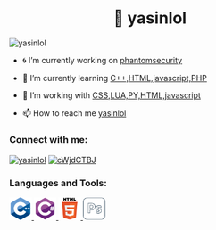 
<h1 align="center">🦖 yasinlol
</h1>
<p align="left"> <img src="https://gpvc.arturio.dev/yasinlol" alt="yasinlol" /> </p>

- 🌀 I’m currently working on [phantomsecurity](https://phantomsec.cc/)

- 🌱 I’m currently learning [C++,HTML,javascript,PHP](https://visualstudio.microsoft.com/de/)

- 🤝 I’m working with [CSS,LUA,PY,HTML,javascript](https://visualstudio.microsoft.com/de/)

- 📫 How to reach me [yasinlol](https://discord.com/login)

<h3 align="left">Connect with me:</h3>
<p align="left">
<a href="https://www.youtube.com/channel/UCN8DROqPoOqIo2_0mfofLsQ" target="blank"><img align="center" src="https://raw.githubusercontent.com/rahuldkjain/github-profile-readme-generator/master/src/images/icons/Social/youtube.svg" alt="yasinlol" height="30" width="40" /></a>
<a href="https://discord.gg/udBQPK4uyu" target="blank"><img align="center" src="https://raw.githubusercontent.com/rahuldkjain/github-profile-readme-generator/master/src/images/icons/Social/discord.svg" alt="cWjdCTBJ" height="30" width="40" /></a>
</p>

<h3 align="left">Languages and Tools:</h3>
<p align="left"> <a href="https://www.w3schools.com/cpp/" target="_blank" rel="noreferrer"> <img src="https://raw.githubusercontent.com/devicons/devicon/master/icons/cplusplus/cplusplus-original.svg" alt="cplusplus" width="40" height="40"/> </a> <a href="https://www.w3schools.com/cs/" target="_blank" rel="noreferrer"> <img src="https://raw.githubusercontent.com/devicons/devicon/master/icons/csharp/csharp-original.svg" alt="csharp" width="40" height="40"/> </a> <a href="https://www.w3.org/html/" target="_blank" rel="noreferrer"> <img src="https://raw.githubusercontent.com/devicons/devicon/master/icons/html5/html5-original-wordmark.svg" alt="html5" width="40" height="40"/> </a> <a href="https://www.photoshop.com/en" target="_blank" rel="noreferrer"> <img src="https://raw.githubusercontent.com/devicons/devicon/master/icons/photoshop/photoshop-line.svg" alt="photoshop" width="40" height="40"/> </a> </p>


